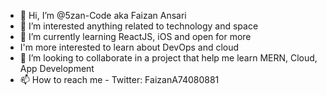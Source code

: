 - 👋 Hi, I’m @5zan-Code aka Faizan Ansari
- 👀 I’m interested anything related to technology and space
- 🌱 I’m currently learning ReactJS, iOS and open for more
- I'm more interested to learn about DevOps and cloud
- 💞️ I’m looking to collaborate in a project that help me learn MERN, Cloud, App Development
- 📫 How to reach me - Twitter: FaizanA74080881

<!---
5zan-Code/5zan-Code is a ✨ special ✨ repository because its `README.md` (this file) appears on your GitHub profile.
You can click the Preview link to take a look at your changes.
--->
